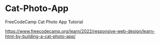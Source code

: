 # Cat-Photo-App
FreeCodeCamp Cat Photo App Tutorial

https://www.freecodecamp.org/learn/2022/responsive-web-design/learn-html-by-building-a-cat-photo-app/
